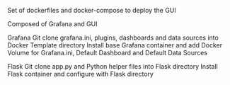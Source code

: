Set of dockerfiles and docker-compose to deploy the GUI

Composed of Grafana and GUI

Grafana
Git clone grafana.ini, plugins, dashboards and data sources into Docker Template directory
Install base Grafana container and add Docker Volume for Grafana.ini, Default Dashboard and Default Data Sources

Flask
Git clone app.py and Python helper files into Flask directory
Install Flask container and configure with Flask directory
